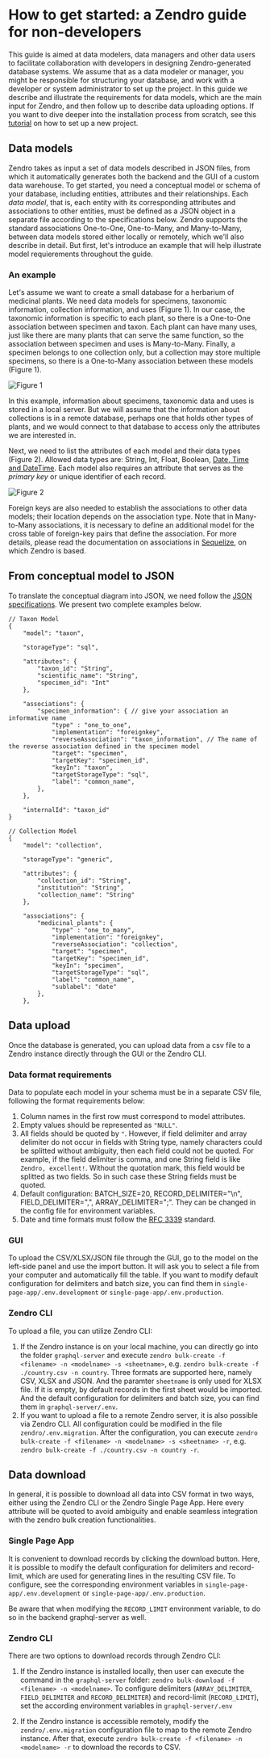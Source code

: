 # How to get started: a Zendro guide for non-developers

This guide is aimed at data modelers, data managers and other data users to facilitate collaboration with developers in designing Zendro-generated database systems. We assume that as a data modeler or manager, you might be responsible for structuring your database, and work with a developer or system administrator to set up the project. In this guide we describe and illustrate the requirements for data models, which are the main input for Zendro, and then follow up to describe data uploading options. If you want to dive deeper into the installation process from scratch, see this [tutorial](./setup_root.md) on how to set up a new project.

## Data models

Zendro takes as input a set of data models described in JSON files, from which it automatically generates both the backend and the GUI of a custom data warehouse. To get started, you need a conceptual model or schema of your database, including entities, attributes and their relationships. Each *data model*, that is, each entity with its corresponding attributes and associations to other entities, must be defined as a JSON object in a separate file according to the specifications below. Zendro supports the standard associations One-to-One, One-to-Many, and Many-to-Many, between data models stored either locally or remotely, which we'll also describe in detail. But first, let's introduce an example that will help illustrate model requierements throughout the guide.

### An example

Let's assume we want to create a small database for a herbarium of medicinal plants. We need data models for specimens, taxonomic information, collection information, and uses (Figure 1). In our case, the taxonomic information is specific to each plant, so there is a One-to-One association between specimen and taxon. Each plant can have many uses, just like there are many plants that can serve the same function, so the association between specimen and uses is Many-to-Many. Finally, a specimen belongs to one collection only, but a collection may store multiple specimens, so there is a One-to-Many association between these models (Figure 1).

![Figure 1](figures/figure1.png)

In this example, information about specimens, taxonomic data and uses is stored in a local server. But we will assume that the information about collections is in a remote database, perhaps one that holds other types of plants, and we would connect to that database to access only the attributes we are interested in.

Next, we need to list the attributes of each model and their data types (Figure 2). Allowed data types are: String, Int, Float, Boolean, [Date, Time and DateTime](https://github.com/excitement-engineer/graphql-iso-date/blob/HEAD/rfc3339.txt). Each model also requires an attribute that serves as the *primary key* or unique identifier of each record.

![Figure 2](figures/figure2.png)

Foreign keys are also needed to establish the associations to other data models; their location depends on the association type. Note that in Many-to-Many associations, it is necessary to define an additional model for the cross table of foreign-key pairs that define the association. For more details, please read the documentation on associations in [Sequelize](https://sequelize.org/master/manual/assocs.html), on which Zendro is based.

## From conceptual model to JSON

To translate the conceptual diagram into JSON, we need follow the [JSON specifications](./setup_data_scheme.md#json-specs). We present two complete examples below.

```
// Taxon Model
{
    "model": "taxon",

    "storageType": "sql",

    "attributes": {
        "taxon_id": "String",
        "scientific_name": "String",
        "specimen_id": "Int"
    },

    "associations": {
        "specimen_information": { // give your association an informative name
            "type" : "one_to_one",
            "implementation": "foreignkey",
            "reverseAssociation": "taxon_information", // The name of the reverse association defined in the specimen model
            "target": "specimen",
            "targetKey": "specimen_id",
            "keyIn": "taxon",
            "targetStorageType": "sql",
            "label": "common_name",
        },
    },

    "internalId": "taxon_id"
}
```

```
// Collection Model
{
    "model": "collection",

    "storageType": "generic",

    "attributes": {
        "collection_id": "String",
        "institution": "String",
        "collection_name": "String"
    },

    "associations": {
        "medicinal_plants": {
            "type" : "one_to_many",
            "implementation": "foreignkey",
            "reverseAssociation": "collection",
            "target": "specimen",
            "targetKey": "specimen_id",
            "keyIn": "specimen",
            "targetStorageType": "sql",
            "label": "common_name",
            "sublabel": "date"
        },
    },
```


## Data upload

Once the database is generated, you can upload data from a csv file to a Zendro instance directly through the GUI or the Zendro CLI.

### Data format requirements

Data to populate each model in your schema must be in a separate CSV file, following the format requirements below:

1. Column names in the first row must correspond to model attributes.
2. Empty values should be represented as `"NULL"`.
3. All fields should be quoted by `"`. However, if field delimiter and array delimiter do not occur in fields with String type, namely characters could be splitted without ambiguity, then each field could not be quoted. For example, if the field delimiter is comma, and one String field is like `Zendro, excellent!`. Without the quotation mark, this field would be splitted as two fields. So in such case these String fields must be quoted.
4. Default configuration: BATCH_SIZE=20, RECORD_DELIMITER="\n", FIELD_DELIMITER=",", ARRAY_DELIMITER=";". They can be changed in the config file for environment variables.
5. Date and time formats must follow the [RFC 3339](https://tools.ietf.org/html/rfc3339) standard.

### GUI

To upload the CSV/XLSX/JSON file through the GUI, go to the model on the left-side panel and use the import button. It will ask you to select a file from your computer and automatically fill the table. If you want to modify default configuration for delimiters and batch size, you can find them in `single-page-app/.env.development` or `single-page-app/.env.production`.

### Zendro CLI

To upload a file, you can utilize Zendro CLI:

1. If the Zendro instance is on your local machine, you can directly go into the folder `graphql-server` and execute
`zendro bulk-create -f <filename> -n <modelname> -s <sheetname>`, e.g. `zendro bulk-create -f ./country.csv -n country`. Three formats are supported here, namely CSV, XLSX and JSON. And the paramter `sheetname` is only used for XLSX file. If it is empty, by default records in the first sheet would be imported. And the default configuration for delimiters and batch size, you can find them in `graphql-server/.env`.
2. If you want to upload a file to a remote Zendro server, it is also possible via Zendro CLI. All configuration could be modified in the file `zendro/.env.migration`. After the configuration, you can execute `zendro bulk-create -f <filename> -n <modelname> -s <sheetname> -r`, e.g. `zendro bulk-create -f ./country.csv -n country -r`.

## Data download
In general, it is possible to download all data into CSV format in two ways, either using the Zendro CLI or the Zendro Single Page App. Here every attribute will be quoted to avoid ambiguity and enable seamless integration with the zendro bulk creation functionalities.

### Single Page App
It is convenient to download records by clicking the download button. Here, it is possible to modify the default configuration for delimiters and record-limit, which are used for generating lines in the resulting CSV file. To configure, see the corresponding environment variables in `single-page-app/.env.development` or `single-page-app/.env.production`.

Be aware that when modifying the `RECORD_LIMIT` environment variable, to do so in the backend graphql-server as well.

### Zendro CLI
There are two options to download records through Zendro CLI:

1. If the Zendro instance is installed locally, then user can execute the command in the `graphql-server` folder: `zendro bulk-download -f <filename> -n <modelname>`. To configure delimiters (`ARRAY_DELIMITER`, `FIELD_DELIMITER` and `RECORD_DELIMITER`) and record-limit (`RECORD_LIMIT`), set the according environment variables in  `graphql-server/.env`

2. If the Zendro instance is accessible remotely, modify the  `zendro/.env.migration` configuration file to map to the remote Zendro instance. After that, execute `zendro bulk-create -f <filename> -n <modelname> -r` to download the records to CSV.
